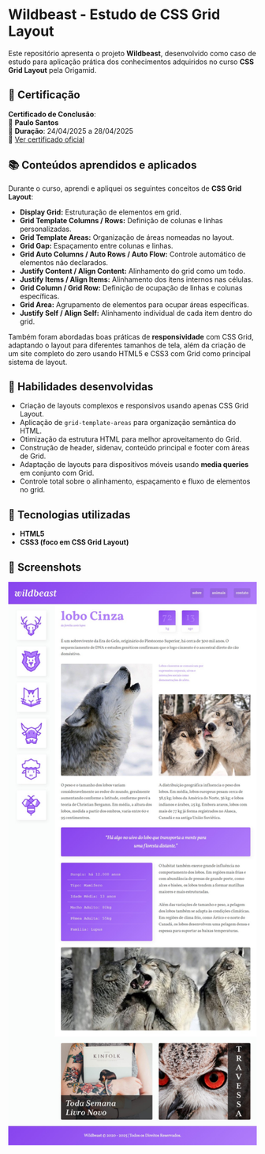 # Wildbeast - Estudo de CSS Grid Layout

Este repositório apresenta o projeto **Wildbeast**, desenvolvido como caso de estudo para aplicação prática dos conhecimentos adquiridos no curso **CSS Grid Layout** pela Origamid.

## 📜 Certificação

**Certificado de Conclusão**:  
👤 **Paulo Santos**  
📆 **Duração**: 24/04/2025 a 28/04/2025  
📄 [Ver certificado oficial](https://origamid.com/certificate/ea6ec449)

## 📚 Conteúdos aprendidos e aplicados

Durante o curso, aprendi e apliquei os seguintes conceitos de **CSS Grid Layout**:

- **Display Grid:** Estruturação de elementos em grid.
- **Grid Template Columns / Rows:** Definição de colunas e linhas personalizadas.
- **Grid Template Areas:** Organização de áreas nomeadas no layout.
- **Grid Gap:** Espaçamento entre colunas e linhas.
- **Grid Auto Columns / Auto Rows / Auto Flow:** Controle automático de elementos não declarados.
- **Justify Content / Align Content:** Alinhamento do grid como um todo.
- **Justify Items / Align Items:** Alinhamento dos itens internos nas células.
- **Grid Column / Grid Row:** Definição de ocupação de linhas e colunas específicas.
- **Grid Area:** Agrupamento de elementos para ocupar áreas específicas.
- **Justify Self / Align Self:** Alinhamento individual de cada item dentro do grid.

Também foram abordadas boas práticas de **responsividade** com CSS Grid, adaptando o layout para diferentes tamanhos de tela, além da criação de um site completo do zero usando HTML5 e CSS3 com Grid como principal sistema de layout.

## 🧠 Habilidades desenvolvidas

- Criação de layouts complexos e responsivos usando apenas CSS Grid Layout.
- Aplicação de `grid-template-areas` para organização semântica do HTML.
- Otimização da estrutura HTML para melhor aproveitamento do Grid.
- Construção de header, sidenav, conteúdo principal e footer com áreas de Grid.
- Adaptação de layouts para dispositivos móveis usando **media queries** em conjunto com Grid.
- Controle total sobre o alinhamento, espaçamento e fluxo de elementos no grid.

## 🚀 Tecnologias utilizadas

- **HTML5**
- **CSS3 (foco em CSS Grid Layout)**

## 📸 Screenshots

<p aling="center">
  <img src="https://raw.githubusercontent.com/paulo-santos-tech/Estudo-CSS-Grid-Layout/refs/heads/main/Amostra%20Home/Home%20-%20Wildbeast.jpeg" width="600" alt="Homepage do FlexBlog">
</p>

